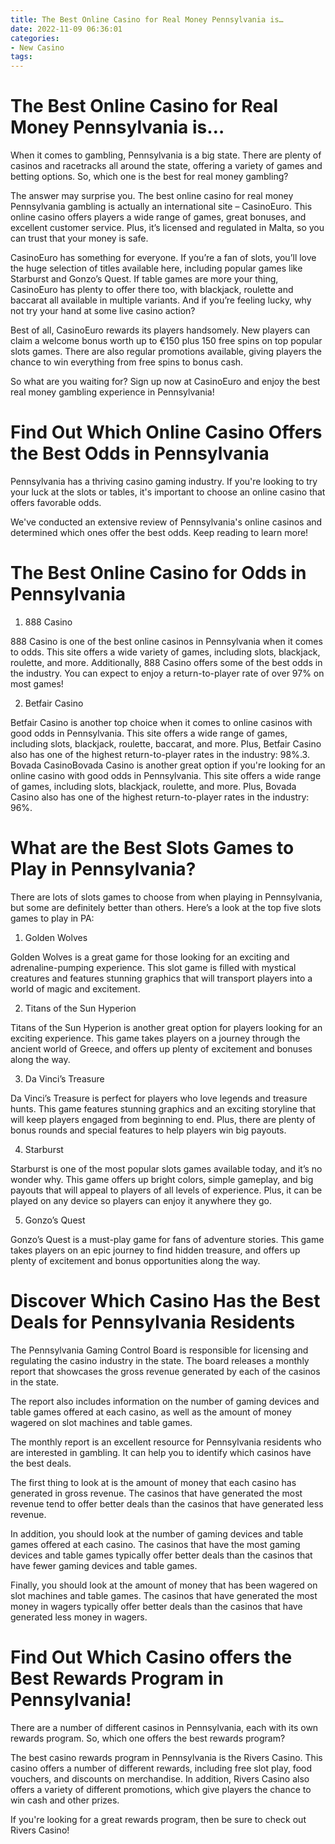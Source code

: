 ```yaml
---
title: The Best Online Casino for Real Money Pennsylvania is…
date: 2022-11-09 06:36:01
categories:
- New Casino
tags:
---
```



#  The Best Online Casino for Real Money Pennsylvania is…

When it comes to gambling, Pennsylvania is a big state. There are plenty of casinos and racetracks all around the state, offering a variety of games and betting options. So, which one is the best for real money gambling?

The answer may surprise you. The best online casino for real money Pennsylvania gambling is actually an international site – CasinoEuro. This online casino offers players a wide range of games, great bonuses, and excellent customer service. Plus, it’s licensed and regulated in Malta, so you can trust that your money is safe.

CasinoEuro has something for everyone. If you’re a fan of slots, you’ll love the huge selection of titles available here, including popular games like Starburst and Gonzo’s Quest. If table games are more your thing, CasinoEuro has plenty to offer there too, with blackjack, roulette and baccarat all available in multiple variants. And if you’re feeling lucky, why not try your hand at some live casino action?

Best of all, CasinoEuro rewards its players handsomely. New players can claim a welcome bonus worth up to €150 plus 150 free spins on top popular slots games. There are also regular promotions available, giving players the chance to win everything from free spins to bonus cash.

So what are you waiting for? Sign up now at CasinoEuro and enjoy the best real money gambling experience in Pennsylvania!

#  Find Out Which Online Casino Offers the Best Odds in Pennsylvania

Pennsylvania has a thriving casino gaming industry. If you're looking to try your luck at the slots or tables, it's important to choose an online casino that offers favorable odds.

We've conducted an extensive review of Pennsylvania's online casinos and determined which ones offer the best odds. Keep reading to learn more!

# The Best Online Casino for Odds in Pennsylvania

1. 888 Casino

888 Casino is one of the best online casinos in Pennsylvania when it comes to odds. This site offers a wide variety of games, including slots, blackjack, roulette, and more. Additionally, 888 Casino offers some of the best odds in the industry. You can expect to enjoy a return-to-player rate of over 97% on most games!

2. Betfair Casino

Betfair Casino is another top choice when it comes to online casinos with good odds in Pennsylvania. This site offers a wide range of games, including slots, blackjack, roulette, baccarat, and more. Plus, Betfair Casino also has one of the highest return-to-player rates in the industry: 98%.3. Bovada CasinoBovada Casino is another great option if you're looking for an online casino with good odds in Pennsylvania. This site offers a wide range of games, including slots, blackjack, roulette, and more. Plus, Bovada Casino also has one of the highest return-to-player rates in the industry: 96%.

#  What are the Best Slots Games to Play in Pennsylvania?

There are lots of slots games to choose from when playing in Pennsylvania, but some are definitely better than others. Here’s a look at the top five slots games to play in PA:

1. Golden Wolves

Golden Wolves is a great game for those looking for an exciting and adrenaline-pumping experience. This slot game is filled with mystical creatures and features stunning graphics that will transport players into a world of magic and excitement.

2. Titans of the Sun Hyperion

Titans of the Sun Hyperion is another great option for players looking for an exciting experience. This game takes players on a journey through the ancient world of Greece, and offers up plenty of excitement and bonuses along the way.

3. Da Vinci’s Treasure

Da Vinci’s Treasure is perfect for players who love legends and treasure hunts. This game features stunning graphics and an exciting storyline that will keep players engaged from beginning to end. Plus, there are plenty of bonus rounds and special features to help players win big payouts.

4. Starburst

Starburst is one of the most popular slots games available today, and it’s no wonder why. This game offers up bright colors, simple gameplay, and big payouts that will appeal to players of all levels of experience. Plus, it can be played on any device so players can enjoy it anywhere they go.

5. Gonzo’s Quest

Gonzo’s Quest is a must-play game for fans of adventure stories. This game takes players on an epic journey to find hidden treasure, and offers up plenty of excitement and bonus opportunities along the way.

#  Discover Which Casino Has the Best Deals for Pennsylvania Residents

The Pennsylvania Gaming Control Board is responsible for licensing and regulating the casino industry in the state. The board releases a monthly report that showcases the gross revenue generated by each of the casinos in the state.

The report also includes information on the number of gaming devices and table games offered at each casino, as well as the amount of money wagered on slot machines and table games.

The monthly report is an excellent resource for Pennsylvania residents who are interested in gambling. It can help you to identify which casinos have the best deals.

The first thing to look at is the amount of money that each casino has generated in gross revenue. The casinos that have generated the most revenue tend to offer better deals than the casinos that have generated less revenue.

In addition, you should look at the number of gaming devices and table games offered at each casino. The casinos that have the most gaming devices and table games typically offer better deals than the casinos that have fewer gaming devices and table games.

Finally, you should look at the amount of money that has been wagered on slot machines and table games. The casinos that have generated the most money in wagers typically offer better deals than the casinos that have generated less money in wagers.

#  Find Out Which Casino offers the Best Rewards Program in Pennsylvania!

There are a number of different casinos in Pennsylvania, each with its own rewards program. So, which one offers the best rewards program?

The best casino rewards program in Pennsylvania is the Rivers Casino. This casino offers a number of different rewards, including free slot play, food vouchers, and discounts on merchandise. In addition, Rivers Casino also offers a variety of different promotions, which give players the chance to win cash and other prizes.

If you're looking for a great rewards program, then be sure to check out Rivers Casino!